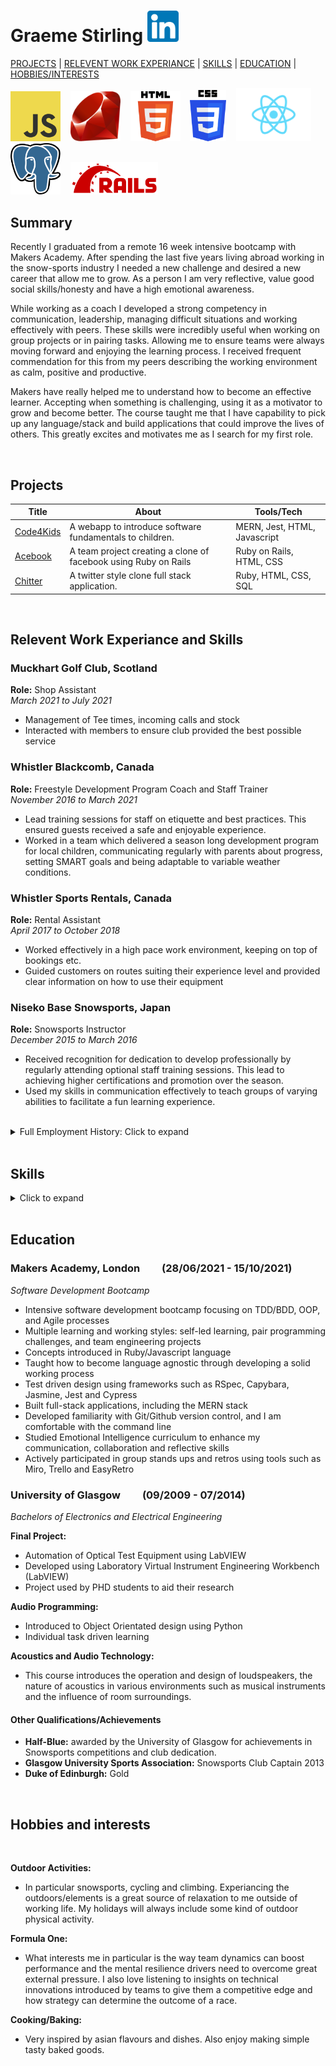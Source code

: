 # Graeme Stirling <a href="https://www.linkedin.com/in/graemejstirling/" title="LinkedIn"><img src="images/LinkedIn.svg.png" width="50" height="50"></a>

[PROJECTS](https://github.com/gjstirling/CV#relevent-work-experiance) | [RELEVENT WORK EXPERIANCE](https://github.com/gjstirling/CV#relevent-work-experiance) | [SKILLS](https://github.com/gjstirling/CV#relevent-work-experiance) | [EDUCATION](https://github.com/gjstirling/CV#relevent-work-experiance) | [HOBBIES/INTERESTS]()

<img alt="JS" src="images/js_logo.svg" width="80">&nbsp;&nbsp;&nbsp;
<img alt="RUBY" src="images/Ruby_logo.svg" width="80">&nbsp;&nbsp;&nbsp;
<img alt="HTML" src="images/HTML5.svg.png" width="80">&nbsp;&nbsp;&nbsp;
<img alt="CSS" src="images/CSS3.svg.png" width="58">&nbsp;&nbsp;&nbsp;
<img alt="REACT" src="images/React-icon.svg.png" width="120">&nbsp;&nbsp;&nbsp;
<img alt="PSQL" src="images/Postgresql_elephant.svg.png" width="80">&nbsp;&nbsp;&nbsp;
<img alt="RAILS" src="images/Ruby_On_Rails_Logo.svg.png" width="140">&nbsp;&nbsp;&nbsp;

## Summary

Recently I graduated from a remote 16 week intensive bootcamp with Makers Academy. After spending the last five years living abroad working in the snow-sports industry I needed a new challenge and desired a new career that allow me to grow. As a person I am very reflective, value good social skills/honesty and have a high emotional awareness.

While working as a coach I developed a strong competency in communication, leadership, managing difficult situations and working effectively with peers. These skills were incredibly useful when working on group projects or in pairing tasks. Allowing me to ensure teams were always moving forward and enjoying the learning process. I received frequent commendation for this from my peers describing the working environment as calm, positive and productive.  

Makers have really helped me to understand how to become an effective learner. Accepting when something is challenging, using it as a motivator to grow and become better. The course taught me that I have capability to pick up any language/stack and build applications that could improve the lives of others. This greatly excites and motivates me as I search for my first role.  

<br/>

## Projects

| Title               | About |Tools/Tech       |
| ------------------- | ----- | --------------- |
| [Code4Kids](https://github.com/moby-codes/makers-final-project.git)| A webapp to introduce software fundamentals to children. | MERN, Jest, HTML, Javascript |
| [Acebook](https://github.com/Nicola-Carroll/acebook.git)    | A team project creating a clone of facebook using Ruby on Rails | Ruby on Rails, HTML, CSS  |
| [Chitter](https://github.com/gjstirling/chitter-challenge.git) | A twitter style clone full stack application. |  Ruby, HTML, CSS, SQL  |

<br/>

## Relevent Work Experiance and Skills

### Muckhart Golf Club, Scotland 
**Role:** Shop Assistant <br>
*March 2021 to July 2021*
  - Management of Tee times, incoming calls and stock  
  - Interacted with members to ensure club provided the best possible service

### Whistler Blackcomb, Canada <br>
**Role:** Freestyle Development Program Coach and Staff Trainer  
*November 2016 to March 2021*
  - Lead training sessions for staff on etiquette and best practices. This ensured guests received a safe and enjoyable experience. 
  - Worked in a team which delivered a season long development program for local children, communicating regularly with parents about progress, setting SMART         goals and being adaptable to variable weather conditions.
 
### Whistler Sports Rentals, Canada <br>
**Role:** Rental Assistant <br>
*April 2017 to October 2018*
  - Worked effectively in a high pace work environment, keeping on top of bookings etc. 
  - Guided customers on routes suiting their experience level and provided clear information on how to use their equipment

### Niseko Base Snowsports, Japan <br>
**Role:** Snowsports Instructor   
*December 2015 to March 2016*
 - Received recognition for dedication to develop professionally by regularly attending optional staff training sessions. This lead to achieving higher             certifications and promotion over the season. 
 - Used my skills in communication effectively to teach groups of varying abilities to facilitate a fun learning experience.

<br/> 

<details>
  <summary>Full Employment History: Click to expand</summary>
  
## Full Employment History 2011 - Present
  
| Employer, Country | Role |Dates|
| ----------------- | ---- | --- |
|**Muckhart Golf Club**, Scotland|Shop Assistant|March 2021 to July 2021| 
|**The Bottle Shop** , Scotland|Shop Assistant|April 2020 to March 2021 | 
|**Whistler Blackcomb**, Canada|Freestyle Development Program Coach and Staff Trainer|November 2016 to April 2021 |  
|**Thredbo Resort**, Australia|Moguls Coach/Instructor|June 2019 to September 2019|
|**Whistler Sports Rentals**, Canada|Rental Assistant|April 2017 to October 2018   | 
|**Muircot Farmshop**, Scotland|Service Staff|July 2016 to November 2016| 
|**Niseko Base Snowsports**, Japan|Snowsports Instructor|November 2015 to March 2016|
|**Gnomes Alpine Sports**, New Zealand|Ski Boot Fitter|June 2015 to October 2016|
|**Ellis Brigham**, Scotland|Ski Boot Fitter|September 2014 to March 2015 |
|**Snow Factor**, Scotland|Snowsports Instructor|January 2011 to May 2015|
|**Snow Factor**, Scotland|Snowsports Instructor (Full-time during Sabbatical)|September 2012 to September 2013|
  

</details>

<br/>

## Skills

<details>
  <summary>Click to expand</summary>

#### Communication 

Working in teams/pairs on programming challenges with Makers Academy. Using agile processes to break work down into incremental tickets and keeping communication transparent in remote working enviroment.
  
#### Leadership 

Leading clients in dangerious and risky enviroments

#### Problem Solving  

  Keen eye for details 
  Reflective in nature, always trying improve my working process
  Working with challenging pair tasks/team projects 

</details>

<br/>

## Education

### Makers Academy, London &nbsp;  &nbsp; &nbsp;  &nbsp; (28/06/2021 - 15/10/2021) 					
*Software Development Bootcamp*
- Intensive software development bootcamp focusing on TDD/BDD, OOP, and Agile processes
- Multiple learning and working styles: self-led learning, pair programming challenges, and team engineering projects
- Concepts introduced in Ruby/Javascript language 
- Taught how to become language agnostic through developing a solid working process
- Test driven design using frameworks such as RSpec, Capybara, Jasmine, Jest and Cypress
- Built full-stack applications, including the MERN stack
- Developed familiarity with Git/Github version control, and I am comfortable with the command line
- Studied Emotional Intelligence curriculum to enhance my communication, collaboration and reflective skills
- Actively participated in group stands ups and retros using tools such as Miro, Trello and EasyRetro

  
### University of Glasgow &nbsp;  &nbsp; &nbsp;  &nbsp; (09/2009 - 07/2014)

*Bachelors of Electronics and Electrical Engineering*		

**Final Project:** 
- Automation of Optical Test Equipment using LabVIEW
- Developed using Laboratory Virtual Instrument Engineering Workbench (LabVIEW) 
- Project used by PHD students to aid their research 

**Audio Programming:** 
- Introduced to Object Orientated design using Python 
- Individual task driven learning 

**Acoustics and Audio Technology:**
- This course introduces the operation and design of loudspeakers, the nature of acoustics in various environments such as musical instruments and the influence of room surroundings.

 #### Other Qualifications/Achievements

- **Half-Blue:** awarded by the University of Glasgow for achievements in Snowsports competitions and club dedication.
- **Glasgow University Sports Association:** Snowsports Club Captain 2013 
- **Duke of Edinburgh:** Gold

<br/>

## Hobbies and interests 
  <br>
  
**Outdoor Activities:**
- In particular snowsports, cycling and climbing. Experiancing the outdoors/elements is a great source of relaxation to me outside of working life. My holidays will always include some kind of outdoor physical activity.    

**Formula One:**
- What interests me in particular is the way team dynamics can boost performance and the mental resilience drivers need to overcome great external pressure. I also love listening to insights on technical innovations introduced by teams to give them a competitive edge and how strategy can determine the outcome of a race.

**Cooking/Baking:**
- Very inspired by asian flavours and dishes. Also enjoy making simple tasty baked goods. 
